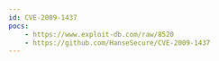 ```yaml
---
id: CVE-2009-1437
pocs:
    - https://www.exploit-db.com/raw/8520
    - https://github.com/HanseSecure/CVE-2009-1437
---
```

